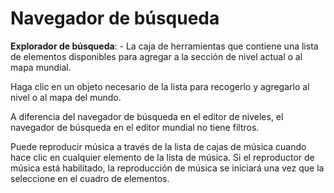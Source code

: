 # Navegador de búsqueda

**Explorador de búsqueda**: - La caja de herramientas que contiene una lista de elementos disponibles para agregar a la sección de nivel actual o al mapa mundial.

Haga clic en un objeto necesario de la lista para recogerlo y agregarlo al nivel o al mapa del mundo.

A diferencia del navegador de búsqueda en el editor de niveles, el navegador de búsqueda en el editor mundial no tiene filtros.

<Note type="tip">
Puede reproducir música a través de la lista de cajas de música cuando hace clic en cualquier elemento de la lista de música. Si el reproductor de música está habilitado, la reproducción de música se iniciará una vez que la seleccione en el cuadro de elementos.
</Note>

<ImageZoom 
  alt="WorldEdit_Item_toolbox1"
  url="screenshots/WorldEditing/WorldEdit_Item_toolbox1.png" 
  :border="true" 
/>
<ImageZoom 
  alt="WorldEdit_Item_toolbox"
  url="screenshots/WorldEditing/WorldEdit_Item_toolbox.png" 
  :border="true" 
/>
<ImageZoom 
  alt="WorldEdit_Item_toolbox2"
  url="screenshots/WorldEditing/WorldEdit_Item_toolbox2.png" 
  :border="true" 
/>
